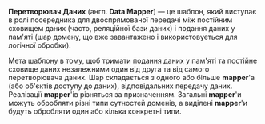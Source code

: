 **Перетворювач Даних** (англ. **Data Mapper**) — це шаблон, який виступає в ролі посередника для
двоспрямованої передачі між постійним сховищем даних (часто, реляційної бази даних)
і подання даних у пам'яті (шар домену, що вже завантажено і використовується для логічної обробки).

Мета шаблону в тому, щоб тримати подання даних у пам'яті та постійне сховище даних незалежними один
від друга та від самого перетворювача даних. Шар складається з одного або більше **mapper**'а (або об'єктів доступу до даних),
відповідальних передачу даних. Реалізації **mapper**'ів різняться за призначенням. Загальні **mapper**'и можуть
обробляти різні типи сутностей доменів, а виділені **mapper**'и будуть обробляти один або кілька
конкретні типи.